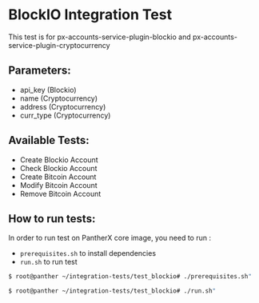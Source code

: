 # BlockIO Integration Test 

This test is for px-accounts-service-plugin-blockio and px-accounts-service-plugin-cryptocurrency

## Parameters:
- api_key (Blockio)
- name (Cryptocurrency)
- address (Cryptocurrency)
- curr_type (Cryptocurrency)

## Available Tests:
- Create Blockio Account
- Check Blockio Account 
- Create Bitcoin Account
- Modify Bitcoin Account
- Remove Bitcoin Account

## How to run tests: 
In order to run test on PantherX core image, you need to run :
- `prerequisites.sh` to install dependencies
- `run.sh` to run test
```bash
$ root@panther ~/integration-tests/test_blockio# ./prerequisites.sh"
```
```bash
$ root@panther ~/integration-tests/test_blockio# ./run.sh"
```

